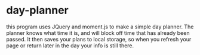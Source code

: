 # day-planner
this program uses JQuery and moment.js to make a simple day planner. The planner knows what time it is, and will block off time that has already been passed. It then saves your plans to local storage, so when you refresh your page or return later in the day your info is still there.